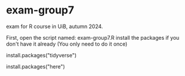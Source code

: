 # exam-group7

exam for R course in UiB, autumn 2024.

First, open the script named: exam-group7.R install the packages if you don't have it already (You only need to do it once)

install.packages("tidyverse")

install.packages("here")
